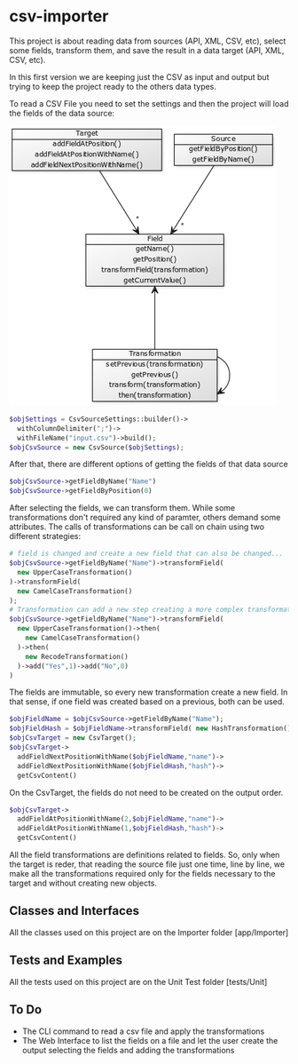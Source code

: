 # csv-importer

This project is about reading data from sources (API, XML, CSV, etc), select some fields, transform them, 
and save the result in a data target (API, XML, CSV, etc).

In this first version we are keeping just the CSV as input and output but trying to keep the project ready to
the others data types.

To read a CSV File you need to set the settings and then the project will load the fields of the data source:

![overview](diagram/diagram.png)

```php
$objSettings = CsvSourceSettings::builder()->
  withColumnDelimiter(";")->
  withFileName("input.csv")->build();
$objCsvSource = new CsvSource($objSettings);
```

After that, there are different options of getting the fields of that data source

```php
$objCsvSource->getFieldByName("Name")
$objCsvSource->getFieldByPosition(0)
```

After selecting the fields, we can transform them. While some transformations don't required any kind of paramter, 
others demand some attributes. The calls of transformations can be call on chain using two different strategies:

```php
# field is changed and create a new field that can also be changed...
$objCsvSource->getFieldByName("Name")->transformField(
  new UpperCaseTransformation()
)->transformField(
  new CamelCaseTransformation()
);
# Transformation can add a new step creating a more complex transformation  
$objCsvSource->getFieldByName("Name")->transformField(
  new UpperCaseTransformation()->then(
    new CamelCaseTransformation()
  )->then(
    new RecodeTransformation()
  )->add("Yes",1)->add("No",0)
)
```
  
The fields are immutable, so every new transformation create a new field. In that sense, if one field was created based on
a previous, both can be used.

```php
$objFieldName = $objCsvSource->getFieldByName("Name");
$objFieldHash = $objFieldName->transformField( new HashTransformation() );
$objCsvTarget = new CsvTarget();
$objCsvTarget->
  addFieldNextPositionWithName($objFieldName,"name")->
  addFieldNextPositionWithName($objFieldHash,"hash")->
  getCsvContent()
```

On the CsvTarget, the fields do not need to be created on the output order.

```php
$objCsvTarget->
  addFieldAtPositionWithName(2,$objFieldName,"name")->
  addFieldAtPositionWithName(1,$objFieldHash,"hash")->
  getCsvContent()
```

All the field transformations are definitions related to fields. So, only when the target is reder, that reading the source file just one time, line by line, we make all the transformations required only for the fields necessary to the target and without creating new objects.

## Classes and Interfaces

All the classes used on this project are on the Importer folder [app/Importer]

## Tests and Examples

All the tests used on this project are on the Unit Test folder [tests/Unit]

## To Do

* The CLI command to read a csv file and apply the transformations
* The Web Interface to list the fields on a file and let the user create the output selecting the fields and adding the transformations
